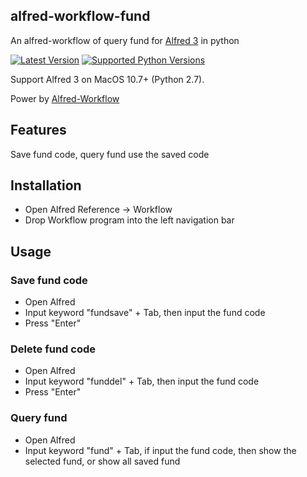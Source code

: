 ## alfred-workflow-fund
An alfred-workflow of query fund for [Alfred 3][alfred] in python

[![Latest Version][shield-version]][pypi]
[![Supported Python Versions][shield-pyversions]][pypi]

Support Alfred 3 on MacOS 10.7+ (Python 2.7).

Power by [Alfred-Workflow][alfred-workflow]

## Features
Save fund code, query fund use the saved code
## Installation
- Open Alfred Reference -> Workflow
- Drop Workflow program into the left navigation bar
## Usage
### Save fund code
- Open Alfred
- Input keyword "fundsave" + Tab, then input the fund code
- Press "Enter"
### Delete fund code
- Open Alfred
- Input keyword "funddel" + Tab, then input the fund code
- Press "Enter"
### Query fund
- Open Alfred
- Input keyword "fund" + Tab, if input the fund code, then show the selected fund, or show all saved fund

[alfred-workflow]: https://github.com/deanishe/alfred-workflow
[alfred]: http://www.alfredapp.com/
[pypi]: https://pypi.python.org/pypi/Alfred-Workflow/
[shield-version]: https://img.shields.io/pypi/v/Alfred-Workflow.svg?style=flat
[shield-pyversions]: https://img.shields.io/pypi/pyversions/Alfred-Workflow.svg?style=flat
